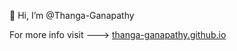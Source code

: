 👋 Hi, I’m @Thanga-Ganapathy

For more info visit ---> [thanga-ganapathy.github.io](https://thanga-ganapathy.github.io)